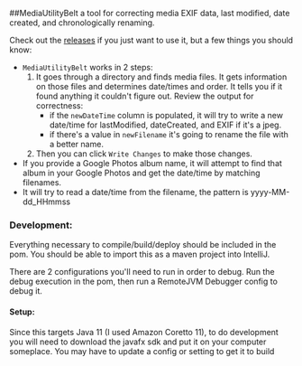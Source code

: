 ##MediaUtilityBelt
a tool for correcting media EXIF data, last modified, date created, and chronologically renaming.

Check out the [releases](https://github.com/joshkendrick/MediaUtilityBelt/releases) if you just want to use it, but a few things you should know:

- `MediaUtilityBelt` works in 2 steps:
    1. It goes through a directory and finds media files. It gets information on those files and determines date/times and order. It tells you if it found anything it couldn't figure out. Review the output for correctness:
        - if the `newDateTime` column is populated, it will try to write a new date/time for lastModified, dateCreated, and EXIF if it's a jpeg.
        - if there's a value in `newFilename` it's going to rename the file with a better name.
    2. Then you can click `Write Changes` to make those changes.
- If you provide a Google Photos album name, it will attempt to find that album in your Google Photos and get the date/time by matching filenames.
- It will try to read a date/time from the filename, the pattern is yyyy-MM-dd_HHmmss

### Development:
Everything necessary to compile/build/deploy should be included in the pom. You should be able to import this as a maven project into IntelliJ.

There are 2 configurations you'll need to run in order to debug. Run the debug execution in the pom, then run a RemoteJVM Debugger config to debug it.

#### Setup:
Since this targets Java 11 (I used Amazon Coretto 11), to do development you will need to download the javafx sdk and put it on your computer someplace. You may have to update a config or setting to get it to build